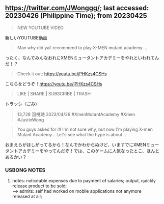 ## https://twitter.com/JWonggg/; last accessed: 20230426 (Philippine Time); from 20230425

> NEW YOUTUBE VIDEO

新しいYOUTUBE動画

> Man why did yall recommend to play X-MEN mutant academy.... 

ったく、なんでみんなおれにXMENミュータントアカデミーをやれといわれてんだ！？

> Check it out: https://youtu.be/jPHKzs4CSHs

こちらをどうぞ！https://youtu.be/jPHKzs4CSHs

> LIKE | SHARE | SUBSCRIBE | TRASH

トラッシ（ごみ）


> 13,728 回視聴  2023/04/26  #XmenMutantAcademy #Xmen #JustinWong

> You guys asked for it! I'm not sure why, but now I'm playing X-men Mutant Academy... Let's see what the hype is about...

おまえらがほしがってるから！なんでかわからぬけど、いますでにXMENミュータントアカデミーをやってんだぞ！では、このゲームに人気なったとこ、ほんとあるかい？

### USBONG NOTES

1) notes: noticeable expenses due to payment of salaries; output, quickly release product to be sold;<br/>
--> admits: self had worked on mobile applications not anymore released at all;


